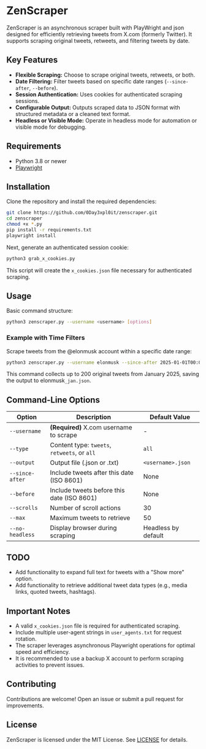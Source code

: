 # ZenScraper

ZenScraper is an asynchronous scraper built with PlayWright and json designed for efficiently retrieving tweets from X.com (formerly Twitter). It supports scraping original tweets, retweets, and filtering tweets by date.

## Key Features

- **Flexible Scraping:** Choose to scrape original tweets, retweets, or both.
- **Date Filtering:** Filter tweets based on specific date ranges (`--since-after`, `--before`).
- **Session Authentication:** Uses cookies for authenticated scraping sessions.
- **Configurable Output:** Outputs scraped data to JSON format with structured metadata or a cleaned text format.
- **Headless or Visible Mode:** Operate in headless mode for automation or visible mode for debugging.

## Requirements

- Python 3.8 or newer
- [Playwright](https://playwright.dev)

## Installation

Clone the repository and install the required dependencies:

```bash
git clone https://github.com/0Day3xpl0it/zenscraper.git
cd zenscraper
chmod +x *.py
pip install -r requirements.txt
playwright install
```

Next, generate an authenticated session cookie:

```bash
python3 grab_x_cookies.py
```

This script will create the `x_cookies.json` file necessary for authenticated scraping.

## Usage

Basic command structure:

```bash
python3 zenscraper.py --username <username> [options]
```

### Example with Time Filters

Scrape tweets from the @elonmusk account within a specific date range:

```bash
python3 zenscraper.py --username elonmusk --since-after 2025-01-01T00:00:00 --before 2025-02-01T00:00:00 --type tweets --output elonmusk_jan.json --scrolls 40 --max 200
```

This command collects up to 200 original tweets from January 2025, saving the output to elonmusk`_jan.json`.

## Command-Line Options

| Option          | Description                                  | Default Value       |
| --------------- | -------------------------------------------- | ------------------- |
| `--username`    | **(Required)** X.com username to scrape      | -                   |
| `--type`        | Content type: `tweets`, `retweets`, or `all` | `all`               |
| `--output`      | Output file (.json or .txt)                  | `<username>.json`   |
| `--since-after` | Include tweets after this date (ISO 8601)    | None                |
| `--before`      | Include tweets before this date (ISO 8601)   | None                |
| `--scrolls`     | Number of scroll actions                     | 30                  |
| `--max`         | Maximum tweets to retrieve                   | 50                  |
| `--no-headless` | Display browser during scraping              | Headless by default |

## TODO

- Add functionality to expand full text for tweets with a "Show more" option.
- Add functionality to retrieve additional tweet data types (e.g., media links, quoted tweets, hashtags).

## Important Notes

- A valid `x_cookies.json` file is required for authenticated scraping.
- Include multiple user-agent strings in `user_agents.txt` for request rotation.
- The scraper leverages asynchronous Playwright operations for optimal speed and efficiency.
- It is recommended to use a backup X account to perform scraping activities to prevent issues. 

## Contributing

Contributions are welcome! Open an issue or submit a pull request for improvements.

## License

ZenScraper is licensed under the MIT License. See [LICENSE](LICENSE) for details.


